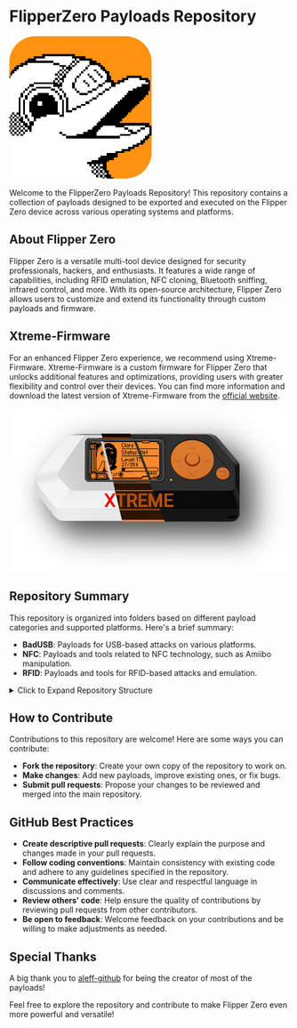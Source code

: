 # FlipperZero Payloads Repository

![FlipperZero Logo](images/flipperzero.jpg)

Welcome to the FlipperZero Payloads Repository! This repository contains a collection of payloads designed to be exported and executed on the Flipper Zero device across various operating systems and platforms.

## About Flipper Zero

Flipper Zero is a versatile multi-tool device designed for security professionals, hackers, and enthusiasts. It features a wide range of capabilities, including RFID emulation, NFC cloning, Bluetooth sniffing, infrared control, and more. With its open-source architecture, Flipper Zero allows users to customize and extend its functionality through custom payloads and firmware.

## Xtreme-Firmware

For an enhanced Flipper Zero experience, we recommend using Xtreme-Firmware. Xtreme-Firmware is a custom firmware for Flipper Zero that unlocks additional features and optimizations, providing users with greater flexibility and control over their devices. You can find more information and download the latest version of Xtreme-Firmware from the [official website](https://flipper-xtre.me/update/).

![FlipperZero Logo](images/xtreme_custom-firmware-asset.png)

## Repository Summary

This repository is organized into folders based on different payload categories and supported platforms. Here's a brief summary:

- **BadUSB**: Payloads for USB-based attacks on various platforms.
- **NFC**: Payloads and tools related to NFC technology, such as Amiibo manipulation.
- **RFID**: Payloads and tools for RFID-based attacks and emulation.

<details>
  <summary>Click to Expand Repository Structure</summary>


- **BadUSB**
  - **GNU-Linux**
    - **Execution**
      - [ChangeGitRemoteLink](badUsb/GNU-Linux/Execution/ChangeGitRemoteLink)
      - [ChangeMacAddress_Linux](badUsb/GNU-Linux/Execution/ChangeMacAddress_Linux)
      - [ChangeNetworkConfiguration_Linux](badUsb/GNU-Linux/Execution/ChangeNetworkConfiguration_Linux)
      - [Defend_yourself_against_AtlasVPN_bugdoor](badUsb/GNU-Linux/Execution/Defend_yourself_against_AtlasVPN_bugdoor)
      - [Edit_The_Default_Real_App_With_An_Arbitrary](badUsb/GNU-Linux/Execution/Edit_The_Default_Real_App_With_An_Arbitrary)
      - [EncryptAllDocuments_Linux](badUsb/GNU-Linux/Execution/EncryptAllDocuments_Linux)
      - [ExploitingAnExecutableFile](badUsb/GNU-Linux/Execution/ExploitingAnExecutableFile)
      - [Persistent_Keylogger-Telegram_Based](badUsb/GNU-Linux/Execution/Persistent_Keylogger-Telegram_Based)
      - [SendEmailThroughThunderbird](badUsb/GNU-Linux/Execution/SendEmailThroughThunderbird)
      - [Set_An_Arbitrary_And_Persistent_Tor_Circuit](badUsb/GNU-Linux/Execution/Set_An_Arbitrary_And_Persistent_Tor_Circuit)
        - [assets](badUsb/GNU-Linux/Execution/Set_An_Arbitrary_And_Persistent_Tor_Circuit/assets)
      - [SetArbitraryVPN_Linux](badUsb/GNU-Linux/Execution/SetArbitraryVPN_Linux)
      - [Telegram_Persistent_Connection_Linux](badUsb/GNU-Linux/Execution/Telegram_Persistent_Connection_Linux)
      - [Telegram_Persistent_Reverse_Shell_Linux](badUsb/GNU-Linux/Execution/Telegram_Persistent_Reverse_Shell_Linux)
    - **Exfiltration**
      - [ExfiltrateDocumentsFolder_Linux](badUsb/GNU-Linux/Exfiltration/ExfiltrateDocumentsFolder_Linux)
      - [ExfiltrateEmailAndPasswordByPhising_Linux](badUsb/GNU-Linux/Exfiltration/ExfiltrateEmailAndPasswordByPhising_Linux)
      - [ExfiltrateLogFiles_Linux](badUsb/GNU-Linux/Exfiltration/ExfiltrateLogFiles_Linux)
      - [ExfiltrateNetworkConfiguration_Linux](badUsb/GNU-Linux/Exfiltration/ExfiltrateNetworkConfiguration_Linux)
      - [ExfiltrateNetworkTraffic_Linux](badUsb/GNU-Linux/Exfiltration/ExfiltrateNetworkTraffic_Linux)
      - [ExfiltratePhotosThroughShell](badUsb/GNU-Linux/Exfiltration/ExfiltratePhotosThroughShell)
      - [ExfiltrateProcessInfo_Linux](badUsb/GNU-Linux/Exfiltration/ExfiltrateProcessInfo_Linux)
      - [ExfiltrateSudoPasswordByPhising_Linux](badUsb/GNU-Linux/Exfiltration/ExfiltrateSudoPasswordByPhising_Linux)
      - [ExfiltrateWiFiPasswords_Linux](badUsb/GNU-Linux/Exfiltration/ExfiltrateWiFiPasswords_Linux)
    - **Incident_Response**
      - [Auto-Check_Cisco_IOS_XE_Backdoor_based_on_CVE-2023-20198_and_CVE](badUsb/GNU-Linux/Incident_Response/Auto-Check_Cisco_IOS_XE_Backdoor_based_on_CVE-2023-20198_and_CVE)
        - [assets](badUsb/GNU-Linux/Incident_Response/Auto-Check_Cisco_IOS_XE_Backdoor_based_on_CVE-2023-20198_and_CVE/assets)
      - [Exploit_Citrix_NetScaler_ADC_and_Gateway_through_CVE-2023-4966](badUsb/GNU-Linux/Incident_Response/Exploit_Citrix_NetScaler_ADC_and_Gateway_through_CVE-2023-4966)
        - [assets](badUsb/GNU-Linux/Incident_Response/Exploit_Citrix_NetScaler_ADC_and_Gateway_through_CVE-2023-4966/assets)
    - **Phishing**
      - [StandardPhishingAttack_Linux](badUsb/GNU-Linux/Phishing/StandardPhishingAttack_Linux)
      - [StandardPhishingPayloadUsingKdialog_Linux](badUsb/GNU-Linux/Phishing/StandardPhishingPayloadUsingKdialog_Linux)
    - **Prank**
      - [ChangeDesktopWallpaper_LinuxKDE](badUsb/GNU-Linux/Prank/ChangeDesktopWallpaper_LinuxKDE)
      - [Change_The_App_That_Will_Be_Runned](badUsb/GNU-Linux/Prank/Change_The_App_That_Will_Be_Runned)
      - [SendTelegramMessages_Linux](badUsb/GNU-Linux/Prank/SendTelegramMessages_Linux)
      - [This_damn_shell_doesn_t_work___so_sad!-KALI](badUsb/GNU-Linux/Prank/This_damn_shell_doesn_t_work___so_sad!-KALI)
      - [This_damn_shell_doesn_t_work___so_sad!-LINUX](badUsb/GNU-Linux/Prank/This_damn_shell_doesn_t_work___so_sad!-LINUX)
  - **Mobile**
    - **Android**
      - **Bruteforce**
    - **iOS**
      - **BruteForce**
      - **Prank**
        - [Call_Someone_With_An_iPhone](badUsb/Mobile/iOS/Prank/Call_Someone_With_An_iPhone)
        - [Delete_A_Reminder_With_An_iPhone](badUsb/Mobile/iOS/Prank/Delete_A_Reminder_With_An_iPhone)
        - [Edit_A_Reminder_With_An_iPhone](badUsb/Mobile/iOS/Prank/Edit_A_Reminder_With_An_iPhone)
        - [Play_A_Song_With_An_iPhone](badUsb/Mobile/iOS/Prank/Play_A_Song_With_An_iPhone)
  - **Windows**
    - **AppMngt**
      - [Add_An_Excepiton_To_Avast_Antivirus](badUsb/Windows/AppMngt/Add_An_Excepiton_To_Avast_Antivirus)
      - [ChangeGitRemoteLink](badUsb/Windows/AppMngt/ChangeGitRemoteLink)
      - [CloseAllApplications_Windows](badUsb/Windows/AppMngt/CloseAllApplications_Windows)
      - [Install_And_Run_Any_Arbitrary_Executable-No_Internet_And_Root_Needed](badUsb/Windows/AppMngt/Install_And_Run_Any_Arbitrary_Executable-No_Internet_And_Root_Needed)
        - [assets](badUsb/Windows/AppMngt/Install_And_Run_Any_Arbitrary_Executable-No_Internet_And_Root_Needed/assets)
      - [Stop_A_Single_Process_In_Windows](badUsb/Windows/AppMngt/Stop_A_Single_Process_In_Windows)
      - [Uninstall_A_Specific_App_On_Windows_Through_Control_Panel](badUsb/Windows/AppMngt/Uninstall_A_Specific_App_On_Windows_Through_Control_Panel)
    - **Exfiltration**
      - [Create_And_Exfiltrate_A_Webhook_Of_Discord](badUsb/Windows/Exfiltration/Create_And_Exfiltrate_A_Webhook_Of_Discord)
      - [ExfiltrateComputerScreenshots](badUsb/Windows/Exfiltration/ExfiltrateComputerScreenshots)
      - [ExfiltrateProcessInfo_Windows](badUsb/Windows/Exfiltration/ExfiltrateProcessInfo_Windows)
      - [Exfiltrates_the_entire_database_of_the_Notion_client](badUsb/Windows/Exfiltration/Exfiltrates_the_entire_database_of_the_Notion_client)
      - [Exfiltrate_Windows_Product_Key](badUsb/Windows/Exfiltration/Exfiltrate_Windows_Product_Key)
        - [assets](badUsb/Windows/Exfiltration/Exfiltrate_Windows_Product_Key/assets)
      - [Export_all_saved_certificates_with_Adobe_Reader](badUsb/Windows/Exfiltration/Export_all_saved_certificates_with_Adobe_Reader)
      - [Export_Cookies_From_Firefox](badUsb/Windows/Exfiltration/Export_Cookies_From_Firefox)
      - [Exports_all_the_links_of_the_downloads](badUsb/Windows/Exfiltration/Exports_all_the_links_of_the_downloads)
      - [Netstat_Windows](badUsb/Windows/Exfiltration/Netstat_Windows)
      - [ProtonVPNConfigFile_Windows](badUsb/Windows/Exfiltration/ProtonVPNConfigFile_Windows)
      - [Tree_structure_of_the_operating_system](badUsb/Windows/Exfiltration/Tree_structure_of_the_operating_system)
    - **Misc**
      - [ChangeGitRemoteLink](badUsb/Windows/Misc/ChangeGitRemoteLink)
      - [CloseAllApplications_Windows](badUsb/Windows/Misc/CloseAllApplications_Windows)
      - [Make_Windows_performant_(but_ugly_and_boring)](badUsb/Windows/Misc/Make_Windows_performant_(but_ugly_and_boring))
      - [SendEmailThroughThunderbird](badUsb/Windows/Misc/SendEmailThroughThunderbird)
      - [Set_An_Arbitrary_And_Persistent_Tor_Circuit](badUsb/Windows/Misc/Set_An_Arbitrary_And_Persistent_Tor_Circuit)
        - [assets](badUsb/Windows/Misc/Set_An_Arbitrary_And_Persistent_Tor_Circuit/assets)
      - [Starting_a_PowerShell_with_administrator_permissions_in_Windows](badUsb/Windows/Misc/Starting_a_PowerShell_with_administrator_permissions_in_Windows)
        - [docs](badUsb/Windows/Misc/Starting_a_PowerShell_with_administrator_permissions_in_Windows/docs)
      - [UninstallSignal](badUsb/Windows/Misc/UninstallSignal)
    - **Passwords**
      - [Change_Windows_User_Name](badUsb/Windows/Passwords/Change_Windows_User_Name)
      - [ShowSavedPSW](badUsb/Windows/Passwords/ShowSavedPSW)
      - [userPSWchange](badUsb/Windows/Passwords/userPSWchange)
    - **Prank**
      - [AlienMessageFromComputer](badUsb/Windows/Prank/AlienMessageFromComputer)
      - [Change_Github_Profile_Settings](badUsb/Windows/Prank/Change_Github_Profile_Settings)
      - [ChangeWallpaperWithScreenshot](badUsb/Windows/Prank/ChangeWallpaperWithScreenshot)
      - [ContinuousPrintInTerminal](badUsb/Windows/Prank/ContinuousPrintInTerminal)
      - [Follow_Someone_On_Instagram](badUsb/Windows/Prank/Follow_Someone_On_Instagram)
      - [Full-ScreenBannerJoke](badUsb/Windows/Prank/Full-ScreenBannerJoke)
      - [NeverGonnaGiveYouUp_Windows](badUsb/Windows/Prank/NeverGonnaGiveYouUp_Windows)
      - [PlayASongThroughSpotify](badUsb/Windows/Prank/PlayASongThroughSpotify)
      - [Pranh(ex)](badUsb/Windows/Prank/Pranh(ex))
        - [assets](badUsb/Windows/Prank/Pranh(ex)/assets)
          - [transformation](badUsb/Windows/Prank/Pranh(ex)/assets/transformation)
            - [build](badUsb/Windows/Prank/Pranh(ex)/assets/transformation/build)
              - [pranh(ex)](badUsb/Windows/Prank/Pranh(ex)/assets/transformation/build/pranh(ex))
                - [localpycs](badUsb/Windows/Prank/Pranh(ex)/assets/transformation/build/pranh(ex)/localpycs)
            - [dist](badUsb/Windows/Prank/Pranh(ex)/assets/transformation/dist)
      - [SendMessagesInTeams](badUsb/Windows/Prank/SendMessagesInTeams)
      - [SendSignalMessages_Windows](badUsb/Windows/Prank/SendSignalMessages_Windows)
      - [The_Mouse_Moves_By_Itself](badUsb/Windows/Prank/The_Mouse_Moves_By_Itself)
      - [Try_To_Catch_Me](badUsb/Windows/Prank/Try_To_Catch_Me)
    - **WifiPassword**
      - [WifiPass](badUsb/Windows/WifiPassword/WifiPass)
      - [WiFiPasswords_Windows](badUsb/Windows/WifiPassword/WiFiPasswords_Windows)
</details>

## How to Contribute

Contributions to this repository are welcome! Here are some ways you can contribute:

- **Fork the repository**: Create your own copy of the repository to work on.
- **Make changes**: Add new payloads, improve existing ones, or fix bugs.
- **Submit pull requests**: Propose your changes to be reviewed and merged into the main repository.

## GitHub Best Practices

- **Create descriptive pull requests**: Clearly explain the purpose and changes made in your pull requests.
- **Follow coding conventions**: Maintain consistency with existing code and adhere to any guidelines specified in the repository.
- **Communicate effectively**: Use clear and respectful language in discussions and comments.
- **Review others' code**: Help ensure the quality of contributions by reviewing pull requests from other contributors.
- **Be open to feedback**: Welcome feedback on your contributions and be willing to make adjustments as needed.

## Special Thanks

A big thank you to [aleff-github](https://github.com/aleff-github) for being the creator of most of the payloads!

Feel free to explore the repository and contribute to make Flipper Zero even more powerful and versatile!

